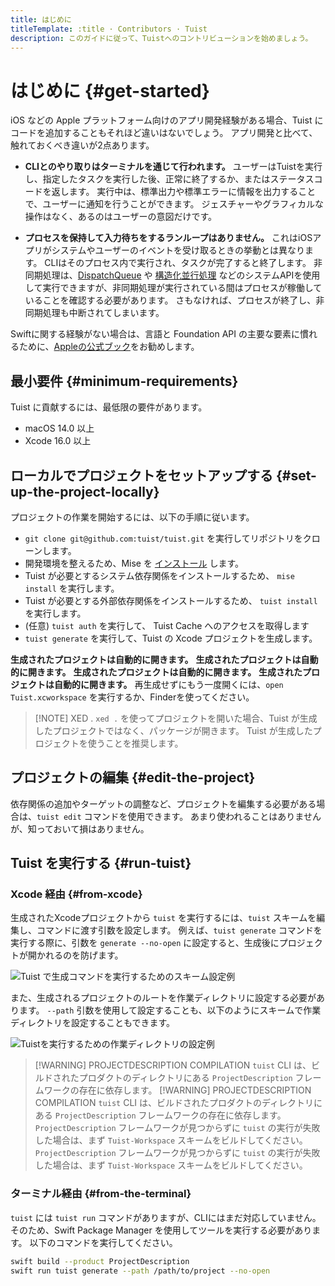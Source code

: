 ```yaml
---
title: はじめに
titleTemplate: :title · Contributors · Tuist
description: このガイドに従って、Tuistへのコントリビューションを始めましょう。
---
```


# はじめに {#get-started}

iOS などの Apple プラットフォーム向けのアプリ開発経験がある場合、Tuist にコードを追加することもそれほど違いはないでしょう。 アプリ開発と比べて、触れておくべき違いが2点あります。

- **CLIとのやり取りはターミナルを通じて行われます。** ユーザーはTuistを実行し、指定したタスクを実行した後、正常に終了するか、またはステータスコードを返します。 実行中は、標準出力や標準エラーに情報を出力することで、ユーザーに通知を行うことができます。 ジェスチャーやグラフィカルな操作はなく、あるのはユーザーの意図だけです。

- **プロセスを保持して入力待ちをするランループはありません。** これはiOSアプリがシステムやユーザーのイベントを受け取るときの挙動とは異なります。  CLIはそのプロセス内で実行され、タスクが完了すると終了します。  非同期処理は、[DispatchQueue](https://developer.apple.com/documentation/dispatch/dispatchqueue) や [構造化並行処理](https://developer.apple.com/tutorials/app-dev-training/managing-structured-concurrency) などのシステムAPIを使用して実行できますが、非同期処理が実行されている間はプロセスが稼働していることを確認する必要があります。  さもなければ、プロセスが終了し、非同期処理も中断されてしまいます。

Swiftに関する経験がない場合は、言語と Foundation API の主要な要素に慣れるために、[Appleの公式ブック](https://docs.swift.org/swift-book/)をお勧めします。

## 最小要件 {#minimum-requirements}

Tuist に貢献するには、最低限の要件があります。

- macOS 14.0 以上
- Xcode 16.0 以上

## ローカルでプロジェクトをセットアップする {#set-up-the-project-locally}

プロジェクトの作業を開始するには、以下の手順に従います。

- `git clone git@github.com:tuist/tuist.git` を実行してリポジトリをクローンします。
- 開発環境を整えるため、Mise を [インストール](https://mise.jdx.dev/getting-started.html) します。
- Tuist が必要とするシステム依存関係をインストールするため、 `mise install` を実行します。
- Tuist が必要とする外部依存関係をインストールするため、 `tuist install` を実行します。
- (任意) `tuist auth` を実行して、 <LocalizedLink href="/guides/develop/build/cache">Tuist Cache</LocalizedLink> へのアクセスを取得します
- `tuist generate` を実行して、Tuist の Xcode プロジェクトを生成します。

**生成されたプロジェクトは自動的に開きます。** **生成されたプロジェクトは自動的に開きます。** **生成されたプロジェクトは自動的に開きます。** **生成されたプロジェクトは自動的に開きます。** 再生成せずにもう一度開くには、`open Tuist.xcworkspace` を実行するか、Finderを使ってください。

> [!NOTE] XED .
> `xed .` を使ってプロジェクトを開いた場合、Tuist が生成したプロジェクトではなく、パッケージが開きます。  Tuist が生成したプロジェクトを使うことを推奨します。

## プロジェクトの編集 {#edit-the-project}

依存関係の追加やターゲットの調整など、プロジェクトを編集する必要がある場合は、<LocalizedLink href="/guides/develop/projects/editing">`tuist edit` コマンド</LocalizedLink>を使用できます。  あまり使われることはありませんが、知っておいて損はありません。

## Tuist を実行する {#run-tuist}

### Xcode 経由 {#from-xcode}

生成されたXcodeプロジェクトから `tuist` を実行するには、`tuist` スキームを編集し、コマンドに渡す引数を設定します。 例えば、`tuist generate` コマンドを実行する際に、引数を `generate --no-open` に設定すると、生成後にプロジェクトが開かれるのを防げます。

![Tuist で生成コマンドを実行するためのスキーム設定例](/images/contributors/scheme-arguments.png)

また、生成されるプロジェクトのルートを作業ディレクトリに設定する必要があります。 `--path` 引数を使用して設定することも、以下のようにスキームで作業ディレクトリを設定することもできます。

![Tuistを実行するための作業ディレクトリの設定例](/images/contributors/scheme-working-directory.png)

> [!WARNING] PROJECTDESCRIPTION COMPILATION
> `tuist` CLI は、ビルドされたプロダクトのディレクトリにある `ProjectDescription` フレームワークの存在に依存します。 [!WARNING] PROJECTDESCRIPTION COMPILATION
> `tuist` CLI は、ビルドされたプロダクトのディレクトリにある `ProjectDescription` フレームワークの存在に依存します。 `ProjectDescription` フレームワークが見つからずに `tuist` の実行が失敗した場合は、まず `Tuist-Workspace` スキームをビルドしてください。 `ProjectDescription` フレームワークが見つからずに `tuist` の実行が失敗した場合は、まず `Tuist-Workspace` スキームをビルドしてください。

### ターミナル経由 {#from-the-terminal}

`tuist` には `tuist run` コマンドがありますが、CLIにはまだ対応していません。 そのため、Swift Package Manager を使用してツールを実行する必要があります。 以下のコマンドを実行してください。

```bash
swift build --product ProjectDescription
swift run tuist generate --path /path/to/project --no-open
```

